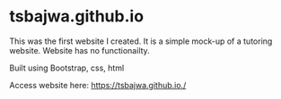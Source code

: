 # tsbajwa.github.io

This was the first website I created. It is a simple mock-up of a tutoring website. Website has no functionailty. 

Built using Bootstrap, css, html

Access website here: https://tsbajwa.github.io./
